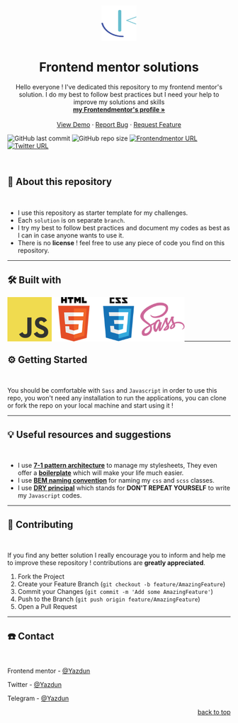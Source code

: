 <div id="top"></div>

<!-- PROJECT LOGO -->
<br />
<div align="center">
  <a href="https://www.frontendmentor.io/profile/Yazdun">
    <img src="./images/README/frontend-mentor-seeklogo.com.svg" alt="Logo" width="80" height="80">
  </a>

<h1 align="center">Frontend mentor solutions</h1>

  <p align="center">
    Hello everyone ! I've dedicated this repository to my frontend mentor's solution. I do my best to follow best practices but I need your help to improve my solutions and skills 
    <br />
    <a href="https://www.frontendmentor.io/profile/Yazdun"><strong>my Frontendmentor's profile »</strong></a>
    <br />
    <br />
    <a href="https://yazdun.github.io/frontend_mentor/">View Demo</a>
    ·
    <a href="https://github.com/Yazdun/frontend_mentor/issues">Report Bug</a>
    ·
    <a href="https://github.com/Yazdun/frontend_mentor/issues">Request Feature</a>
  </p>
</div>

![GitHub last commit](https://img.shields.io/github/last-commit/Yazdun/frontend_mentor?label=last%20commit%20to%20main&logo=git&logoColor=white&style=for-the-badge)
![GitHub repo size](https://img.shields.io/github/repo-size/Yazdun/frontend_mentor?color=violet&logo=github&style=for-the-badge)
[![Frontendmentor URL](https://img.shields.io/twitter/url?color=%234cc9f0&label=frontend%20mentor&logo=frontendmentor&style=for-the-badge&url=https%3A%2F%2Fwww.frontendmentor.io%2Fprofile%2FYazdun)](https://www.frontendmentor.io/profile/Yazdun)
[![Twitter URL](https://img.shields.io/twitter/url?color=critical&label=codewars&logo=codewars&style=for-the-badge&url=https%3A%2F%2Fwww.codewars.com%2Fusers%2FYazdun)](https://www.codewars.com/users/Yazdun)


<br/>


## 📕 About this repository

<br/>

- I use this repository as starter template for my challenges.
- Each `solution` is on separate `branch`.
- I try my best to follow best practices and document my codes as best as I can in case anyone wants to use it.
- There is no **license** ! feel free to use any piece of code you find on this repository.



---



## 🛠 Built with
<img align="left" alt="JavaScript" width="100" src="https://raw.githubusercontent.com/github/explore/80688e429a7d4ef2fca1e82350fe8e3517d3494d/topics/javascript/javascript.png" />
<img align="left" alt="HTML5" width="100" src="https://raw.githubusercontent.com/github/explore/80688e429a7d4ef2fca1e82350fe8e3517d3494d/topics/html/html.png" />
<img align="left" alt="CSS3" width="100" src="https://raw.githubusercontent.com/github/explore/80688e429a7d4ef2fca1e82350fe8e3517d3494d/topics/css/css.png" />
<img align="left" alt="Sass" width="100" src="https://raw.githubusercontent.com/github/explore/80688e429a7d4ef2fca1e82350fe8e3517d3494d/topics/sass/sass.png" />

<br/>
<br/>

<br/>
<br/>

<br/>


---

## ⚙️ Getting Started

<br/>

You should be comfortable with `Sass` and `Javascript` in order to use this repo, you won't need any installation to run the applications, you can clone or fork the repo on your local machine and start using it !

---



## 💡 Useful resources and suggestions

<br/>

- I use [**7-1 pattern architecture**](https://sass-guidelin.es/#architecture) to manage my stylesheets, They even offer a [**boilerplate**](https://github.com/KittyGiraudel/sass-boilerplate) which will make your life much easier.
- I use [**BEM naming convention**](http://getbem.com/introduction/) for naming my `css` and `scss` classes.
- I use [**DRY principal**](https://codinglead.co/javascript/what-is-DRY-code) which stands for **DON'T REPEAT YOURSELF** to write my `Javascript` codes.



---



## 🤝 Contributing

<br/>

If you find any better solution I really encourage you to inform and help me to improve these repository ! contributions are **greatly appreciated**.

1. Fork the Project
2. Create your Feature Branch (`git checkout -b feature/AmazingFeature`)
3. Commit your Changes (`git commit -m 'Add some AmazingFeature'`)
4. Push to the Branch (`git push origin feature/AmazingFeature`)
5. Open a Pull Request



---

## ☎️ Contact

<br/>

Frontend mentor - [@Yazdun](https://www.frontendmentor.io/profile/Yazdun)

Twitter - [@Yazdun](https://twitter.com/Yazdun) 

Telegram - [@Yazdun](https://t.me/Yazdun) 

<p align="right"><a href="#top">back to top</a></p>



